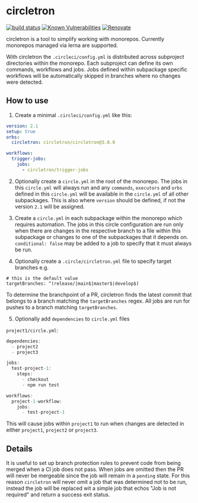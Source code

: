 # circletron

[![build status](https://circleci.com/gh/circletron/circletron.png?style=shield)](https://circleci.com/gh/circletron/circletron)
[![Known Vulnerabilities](https://snyk.io/test/github/circletron/circletron/badge.svg)](https://snyk.io/test/github/circletron/circletron)
[![Renovate](https://img.shields.io/badge/renovate-enabled-brightgreen.svg)](https://renovatebot.com)

circletron is a tool to simplify working with monorepos. Currently monorepos managed via lerna are supported.

With circletron the `.circleci/config.yml` is distributed across subproject directories within the monorepo. Each subproject can define its own commands, workflows and jobs. Jobs defined within subpackage specific workflows will be automatically skipped in branches where no changes were detected.

## How to use

1. Create a minimal `.circleci/config.yml` like this:

```yaml
version: 2.1
setup: true
orbs:
  circletron: circletron/circletron@3.0.0

workflows:
  trigger-jobs:
    jobs:
      - circletron/trigger-jobs
```

2. Optionally create a `circle.yml` in the root of the monorepo. The jobs in this `circle.yml` will always run and any `commands`, `executors` and `orbs` defined in this `circle.yml` will be available in the `circle.yml` of all other subpackages. This is also where `version` should be defined, if not the version `2.1` will be assigned.

3. Create a `circle.yml` in each subpackage within the monorepo which requires automation. The jobs in this circle configuration are run only when there are changes in the respective branch to a file within this subpackage or changes to one of the subpackages that it depends on. `conditional: false` may be added to a job to specify that it must always be run.

4. Optionally create a `.circle/circletron.yml` file to specify target branches e.g.

```
# this is the default value
targetBranches: ^(release/|main$|master$|develop$)
```

To determine the branchpoint of a PR, circletron finds the latest commit that belongs to a branch matching the `targetBranches` regex. All jobs are run for pushes to a branch matching `targetBranches`.

5. Optionally add `dependencies` to `circle.yml` files

`project1/circle.yml`:

```typescript
dependencies:
  - project2
  - project3

jobs:
  test-project-1:
    steps:
      - checkout
      - npm run test

workflows:
  project-1-workflow:
    jobs:
      - test-project-1
```

This will cause jobs within `project1` to run when changes are detected in either `project1`, `project2` or `project3`.

## Details

It is useful to set up branch protection rules to prevent code from being merged when a CI job does not pass. When jobs are omitted then the PR will never be mergeable since the job will remain in a `pending` state. For this reason `circletron` will never omit a job that was determined not to be run, instead the job will be replaced wit a simple job that echos "Job is not required" and return a success exit status.
